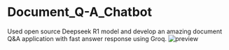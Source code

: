 # Document_Q-A_Chatbot
Used open source Deepseek R1 model and develop an amazing document Q&amp;A application with fast answer response using Groq.
![preview](https://github.com/user-attachments/assets/2712fb57-2f93-44b6-b3cc-124dd94fced0)
